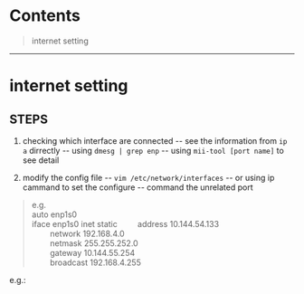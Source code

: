 Contents
========

> internet setting

--------

# internet setting

## STEPS

1. checking which interface are connected 
 -- see the information from `ip a` dirrectly
 -- using `dmesg | grep enp` 
 -- using `mii-tool [port name]` to see detail 

2. modify the config file
 -- `vim /etc/network/interfaces`
 -- or using ip cammand to set the configure
 -- command the unrelated port
> e.g.  
> auto enp1s0  
> iface enp1s0 inet static
>&emsp;&emsp; address 10.144.54.133  
>&emsp;&emsp; network 192.168.4.0  
>&emsp;&emsp; netmask 255.255.252.0  
>&emsp;&emsp; gateway 10.144.55.254  
>&emsp;&emsp; broadcast 192.168.4.255  


e.g.:

